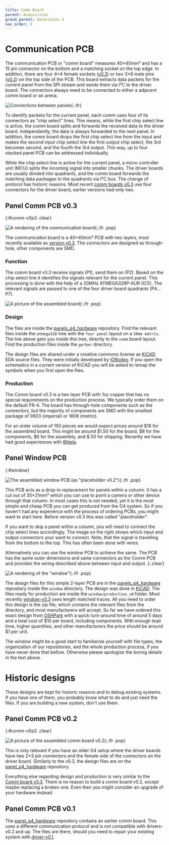 ```yaml
---
title: Comm Board
parent: Acquisition
grand_parent: Generation 4
nav_order: 5
---
```


# Communication PCB

The communication PCB or "comm board" measures 40×40mm² and has a 15 pin connector on the bottom and a matching socket on the top edge. In addition, there are four 4×4 female sockets ([v0.3](#commv0p3)) or two 3×6 male pins ([v0.2](#comm-v0p2)) on the top side of the PCB. This board extracts data packets for the current panel from the SPI stream and sends them via I²C to the driver board. The connectors always need to be connected to either a adjacent comm board or an arena.

![Connections between panels](../assets/Panel_connection_skip.jpg){:.ifr}

To identify packets for the current panel, each comm uses four of its connectors as "chip select" lines. This means, while the first chip select line is active, the comm board splits and forwards the received data to the driver board. Independently, the data is always forwarded to the next panel. In addition, the comm board drops the first chip select line from the input and makes the second input chip select line the first output chip select, the 3rd becomes second, and the fourth the 3rd output. This way, up to four stacked panel PCB can be addressed individually.

While the chip select line is active for the current panel, a micro controller unit (MCU) splits the incoming signal into smaller chunks. The driver boards are usually divided into quadrants, and the comm board forwards the matching data packages to the quadrants via I²C bus. The change of protocol has historic reasons. Most recent [comm boards v0.3](#comm-v0p3) use four connectors for the driver board, earlier versions had only two.

## Panel Comm PCB v0.3
{:#comm-v0p3 .clear}

![A rendering of the communication board](../assets/comm_v0.3_top_render.jpg){:.ifr .pop}

The communicaiton board is a 40×40mm² PCB with two layers, most recently available as [version v0.3](https://github.com/floesche/panels_g4_hardware/tree/master/atmega328/four_panel/20mm_matrix/ver3/comm/). The connectors are designed as through-hole, other components are SMD.

### Function

The comm board v0.3 receive signals (P1), send them on (P2). Based on the chip select line it identifies the signals relevant for the current panel. This processing is done with the help of a 20MHz ATMEGA328P-AUR (IC5). The relevant signals are passed to one of the four driver board quadrants (P4…P7).

![A picture of the assembled board](../assets/comm_v0.3_top_photo.jpg){:.ifr .pop}

### Design

The files are inside the [panels_g4_hardware](https://github.com/floesche/panels_g4_hardware/tree/master/atmega328/four_panel/20mm_matrix/ver3/comm) repository. Find the relevant files inside the `atmega328` tree with the `four panel` layout on a `20mm matrix`. The link above gets you inside this tree, directly to the `comm` board layout. Find the production files inside the `gerber` directory.

The design files are shared under a creative commons license as [KiCAD](https://kicad-pcb.org/) EDA source files. They were initially developed by [IORodeo](https://iorodeo.com). If you open the schematics in a current version of KiCAD you will be asked to remap the symbols when you first open the files.

### Production

The Comm board v0.3 is a two layer PCB with 1oz copper that has no special requirements on the production process. We typically order them on the default FR-4. The board has through-hole components such as the connectors, but the majority of components are SMD with the smallest package of 0603 (imperial) or 1608 (metric).

For an order volume of 150 pieces we would expect prices around $16 for the assembled board. This might be around $1.50 for the board, $8 for the components, $6 for the assembly, and $.50 for shipping. Recently we have had good experiences with [Bittele](https://www.7pcb.com/).

## Panel Window PCB
{:#window}

![The assembled window PCB (as "placeholder v0.2")](../assets/comm_placeholder_bottom_photo.jpg){:.ifr .pop}

This PCB acts as a drop-in replacement for panels within a column. It has a cut out of 35×21mm² which you can use to point a camera or other device through that column. In most cases this is not needed, yet it is the most simple and cheap PCB you can get produced from the G4 system. So if you haven't had any experience with the process of ordering PCBs, you might want to start here. Before version v0.3 this was called "placeholder".

If you want to skip a panel within a column, you will need to connect the chip select lines accordingly. The image on the right shows which input and output connectors your want to connect. Note, that the signal is travelling from the bottom to the top. This has often been done with wires.

Alternatively you can use the window PCB to achieve the same. The PCB has the same outer dimensions and same connectors as the Comm PCB and provides the wiring described above between input and output.
{:.clear}

![A rendering of the "window"](../assets/window_v0.3_iso_render.jpg){:.ifr .pop}

The design files for this simple 2-layer PCB are in the [panels_g4_hardware](https://github.com/floesche/panels_g4_hardware/tree/master/window) repository inside the `window` directory. The design was done in [KiCAD](https://kicad-pcb.org/). The files ready for production are inside the `window/production_v0` folder. Most recently [window-v0.3](https://github.com/floesche/panels_g4_hardware/blob/master/window/production_v0/window_v0p3.zip) uses length matched traces. All you need to order this design is the zip file, which contains the relevant files from the directory, and most manufacturers will accept. So far we have ordered this exact design from [OSHPark](https://oshpark.com/) with a quick turn-around time of around 5 days and a total cost of $10 per board, including components. With enough lead time, higher quantities, and other manufacturers the price should be around $1 per unit.

The window might be a good start to familiarize yourself with file types, the organization of our repositories, and the whole production process, if you have never done that before. Otherwise please apologize the boring details in the text above.

# Historic designs

These designs are kept for historic reasons and to debug existing systems. If you have one of them, you probably know what to do and just need the files. If you are building a new system, don't use them.

## Panel Comm PCB v0.2
{:#comm-v0p2 .clear}

![A picture of the assembled comm board v0.2](../assets/comm_v0.2_top_photo.jpg){:.ifr .pop}

This is only relevant if you have an older G4 setup where the driver boards have two 2×3 pin connectors and the female side of the connectors on the driver board. Similarly to the v0.3, the design files are on the [panel_g4_hardware](https://github.com/floesche/panels_g4_hardware/tree/master/atmega328/four_panel/20mm_matrix/ver2/comm) repository.

Everything else regarding design and production is very similar to the [Comm board v0.3](#comm-v0p3). There is no reason to build a comm board v0.2, except maybe replacing a broken one. Even then you might consider an upgrade of your hardware instead.

## Panel Comm PCB v0.1

The [panel_g4_hardware](https://github.com/floesche/panels_g4_hardware/tree/master/atmega328/four_panel/20mm_matrix/ver1/comm) repository contains an earlier comm board. This uses a different communication protocol and is not compatible with drivers-v0.2 and up. The files are there, should you need to repair your existing system with [driver-v0.1](../../Panel/docs/driver.md#driver-v0p1).
